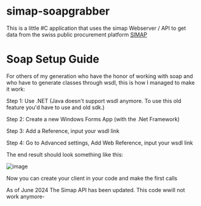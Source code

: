 # simap-soapgrabber
This is a little #C application that uses the simap Webserver / API to get data from the swiss public procurement platform [SIMAP](https://simap.ch/shabforms/COMMON/application/applicationGrid.jsp?template=1&view=1&page=/MULTILANGUAGE/simap/content/start.jsp&language=EN{:target="_blank"})

# Soap Setup Guide
For others of my generation who have the honor of working with soap and who have to generate classes through wsdl, this is how I managed to make it work:

Step 1:
Use .NET (Java doesn't support wsdl anymore. To use this old feature you'd have to use and old sdk.) 

Step 2:
Create a new Windows Forms App (with the .Net Framework)

Step 3:
Add a Reference, input your wsdl link

Step 4: 
Go to Advanced settings, Add Web Reference, input your wsdl link

The end result should look something like this: 

![image](https://github.com/DeHess/simap-soapgrabber/assets/56408082/1d076fee-421d-4d8d-94d7-3bddb0acd4da)

Now you can create your client in your code and make the first calls



As of June 2024 The Simap API has been updated. This code wwill not work anymore-
